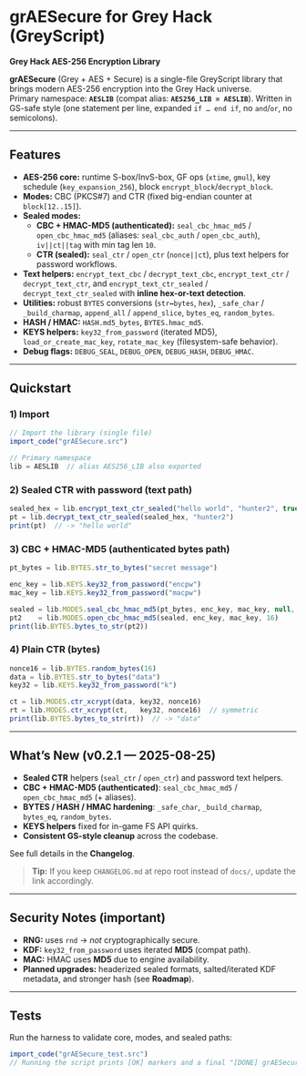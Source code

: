 # grAESecure for Grey Hack (GreyScript)

**Grey Hack AES-256 Encryption Library**

**grAESecure** (Grey + AES + Secure) is a single-file GreyScript library that brings modern AES-256 encryption into the Grey Hack universe.  
Primary namespace: **`AESLIB`** (compat alias: **`AES256_LIB = AESLIB`**). Written in GS-safe style (one statement per line, expanded `if … end if`, no `and`/`or`, no semicolons).

---

## Features
- **AES-256 core:** runtime S-box/InvS-box, GF ops (`xtime`, `gmul`), key schedule (`key_expansion_256`), block `encrypt_block`/`decrypt_block`.
- **Modes:** CBC (PKCS#7) and CTR (fixed big-endian counter at `block[12..15]`).
- **Sealed modes:**
  - **CBC + HMAC-MD5 (authenticated):** `seal_cbc_hmac_md5` / `open_cbc_hmac_md5` (aliases: `seal_cbc_auth` / `open_cbc_auth`), `iv||ct||tag` with min tag len `10`.
  - **CTR (sealed):** `seal_ctr` / `open_ctr` (`nonce||ct`), plus text helpers for password workflows.
- **Text helpers:** `encrypt_text_cbc` / `decrypt_text_cbc`, `encrypt_text_ctr` / `decrypt_text_ctr`, and
  `encrypt_text_ctr_sealed` / `decrypt_text_ctr_sealed` with **inline hex-or-text detection**.
- **Utilities:** robust `BYTES` conversions (`str↔bytes`, `hex`), `_safe_char` / `_build_charmap`, `append_all` / `append_slice`, `bytes_eq`, `random_bytes`.
- **HASH / HMAC:** `HASH.md5_bytes`, `BYTES.hmac_md5`.
- **KEYS helpers:** `key32_from_password` (iterated MD5), `load_or_create_mac_key`, `rotate_mac_key` (filesystem-safe behavior).
- **Debug flags:** `DEBUG_SEAL`, `DEBUG_OPEN`, `DEBUG_HASH`, `DEBUG_HMAC`.

---

## Quickstart

### 1) Import
```ts
// Import the library (single file)
import_code("grAESecure.src")

// Primary namespace
lib = AESLIB  // alias AES256_LIB also exported
```
### 2) Sealed CTR with password (text path)
```ts
sealed_hex = lib.encrypt_text_ctr_sealed("hello world", "hunter2", true)  // hex output
pt = lib.decrypt_text_ctr_sealed(sealed_hex, "hunter2")
print(pt)  // -> "hello world"
```
### 3) CBC + HMAC-MD5 (authenticated bytes path)
```ts
pt_bytes = lib.BYTES.str_to_bytes("secret message")

enc_key = lib.KEYS.key32_from_password("encpw")
mac_key = lib.KEYS.key32_from_password("macpw")

sealed = lib.MODES.seal_cbc_hmac_md5(pt_bytes, enc_key, mac_key, null, 16)  // iv||ct||tag
pt2    = lib.MODES.open_cbc_hmac_md5(sealed, enc_key, mac_key, 16)
print(lib.BYTES.bytes_to_str(pt2))
```
### 4) Plain CTR (bytes)
```ts
nonce16 = lib.BYTES.random_bytes(16)
data = lib.BYTES.str_to_bytes("data")
key32 = lib.KEYS.key32_from_password("k")

ct = lib.MODES.ctr_xcrypt(data, key32, nonce16)
rt = lib.MODES.ctr_xcrypt(ct,   key32, nonce16)  // symmetric
print(lib.BYTES.bytes_to_str(rt))  // -> "data"
```
---
## What’s New (v0.2.1 — 2025-08-25)

- **Sealed CTR** helpers (`seal_ctr` / `open_ctr`) and password text helpers.
- **CBC + HMAC-MD5 (authenticated)**: `seal_cbc_hmac_md5` / `open_cbc_hmac_md5` (+ aliases).
- **BYTES / HASH / HMAC hardening**: `_safe_char`, `_build_charmap`, `bytes_eq`, `random_bytes`.
- **KEYS helpers** fixed for in-game FS API quirks.
- **Consistent GS-style cleanup** across the codebase.

See full details in the **Changelog**.

> **Tip:** If you keep `CHANGELOG.md` at repo root instead of `docs/`, update the link accordingly.

---

## Security Notes (important)

- **RNG:** uses `rnd` → *not* cryptographically secure.
- **KDF:** `key32_from_password` uses iterated **MD5** (compat path).
- **MAC:** HMAC uses **MD5** due to engine availability.
- **Planned upgrades:** headerized sealed formats, salted/iterated KDF metadata, and stronger hash (see **Roadmap**).
---
## Tests
Run the harness to validate core, modes, and sealed paths:
```ts
import_code("grAESecure_test.src")
// Running the script prints [OK] markers and a final "[DONE] grAESecure tests finished."
```

